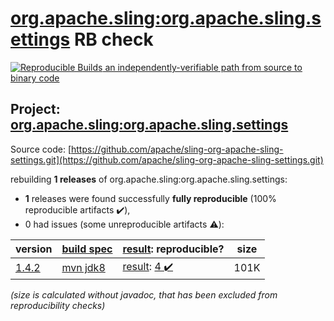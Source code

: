 [org.apache.sling:org.apache.sling.settings](https://search.maven.org/artifact/org.apache.sling/org.apache.sling.settings/) RB check
=======

[![Reproducible Builds](https://reproducible-builds.org/images/logos/rb.svg) an independently-verifiable path from source to binary code](https://reproducible-builds.org/)

## Project: [org.apache.sling:org.apache.sling.settings](https://search.maven.org/artifact/org.apache.sling/org.apache.sling.settings/)

Source code: [https://github.com/apache/sling-org-apache-sling-settings.git](https://github.com/apache/sling-org-apache-sling-settings.git)

rebuilding **1 releases** of org.apache.sling:org.apache.sling.settings:
- **1** releases were found successfully **fully reproducible** (100% reproducible artifacts :heavy_check_mark:),
- 0 had issues (some unreproducible artifacts :warning:):

| version | [build spec](/BUILDSPEC.md) | [result](https://reproducible-builds.org/docs/jvm/): reproducible? | size |
| -- | --------- | ------ | -- |
| [1.4.2](https://search.maven.org/artifact/org.apache.sling/org.apache.sling.settings/1.4.2/pom) | [mvn jdk8](org.apache.sling.settings-1.4.2.buildspec) | [result](org.apache.sling.settings-1.4.2.buildinfo): [4 :heavy_check_mark: ](org.apache.sling.settings-1.4.2.buildcompare) | 101K |

<i>(size is calculated without javadoc, that has been excluded from reproducibility checks)</i>
